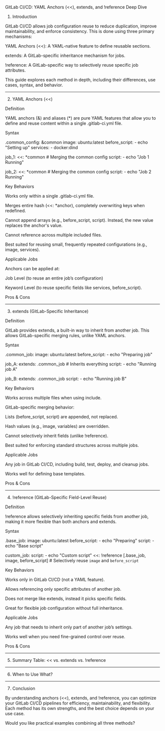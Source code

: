 GitLab CI/CD: YAML Anchors (<<), extends, and !reference Deep Dive

1. Introduction

GitLab CI/CD allows job configuration reuse to reduce duplication, improve maintainability, and enforce consistency. This is done using three primary mechanisms:

YAML Anchors (<<): A YAML-native feature to define reusable sections.

extends: A GitLab-specific inheritance mechanism for jobs.

!reference: A GitLab-specific way to selectively reuse specific job attributes.


This guide explores each method in depth, including their differences, use cases, syntax, and behavior.


---

2. YAML Anchors (<<)

Definition

YAML anchors (&) and aliases (*) are pure YAML features that allow you to define and reuse content within a single .gitlab-ci.yml file.

Syntax

.common_config: &common
  image: ubuntu:latest
  before_script:
    - echo "Setting up"
  services:
    - docker:dind

job_1:
  <<: *common  # Merging the common config
  script:
    - echo "Job 1 Running"

job_2:
  <<: *common  # Merging the common config
  script:
    - echo "Job 2 Running"

Key Behaviors

Works only within a single .gitlab-ci.yml file.

Merges entire hash (<<: *anchor), completely overwriting keys when redefined.

Cannot append arrays (e.g., before_script, script). Instead, the new value replaces the anchor's value.

Cannot reference across multiple included files.

Best suited for reusing small, frequently repeated configurations (e.g., image, services).


Applicable Jobs

Anchors can be applied at:

Job Level (to reuse an entire job’s configuration)

Keyword Level (to reuse specific fields like services, before_script).


Pros & Cons


---

3. extends (GitLab-Specific Inheritance)

Definition

GitLab provides extends, a built-in way to inherit from another job. This allows GitLab-specific merging rules, unlike YAML anchors.

Syntax

.common_job:
  image: ubuntu:latest
  before_script:
    - echo "Preparing job"

job_A:
  extends: .common_job  # Inherits everything
  script:
    - echo "Running job A"

job_B:
  extends: .common_job
  script:
    - echo "Running job B"

Key Behaviors

Works across multiple files when using include.

GitLab-specific merging behavior:

Lists (before_script, script) are appended, not replaced.

Hash values (e.g., image, variables) are overridden.


Cannot selectively inherit fields (unlike !reference).

Best suited for enforcing standard structures across multiple jobs.


Applicable Jobs

Any job in GitLab CI/CD, including build, test, deploy, and cleanup jobs.

Works well for defining base templates.


Pros & Cons


---

4. !reference (GitLab-Specific Field-Level Reuse)

Definition

!reference allows selectively inheriting specific fields from another job, making it more flexible than both anchors and extends.

Syntax

.base_job:
  image: ubuntu:latest
  before_script:
    - echo "Preparing"
  script:
    - echo "Base script"

custom_job:
  script:
    - echo "Custom script"
  <<: !reference [.base_job, image, before_script]  # Selectively reuse `image` and `before_script`

Key Behaviors

Works only in GitLab CI/CD (not a YAML feature).

Allows referencing only specific attributes of another job.

Does not merge like extends, instead it picks specific fields.

Great for flexible job configuration without full inheritance.


Applicable Jobs

Any job that needs to inherit only part of another job’s settings.

Works well when you need fine-grained control over reuse.


Pros & Cons


---

5. Summary Table: << vs. extends vs. !reference


---

6. When to Use What?


---

7. Conclusion

By understanding anchors (<<), extends, and !reference, you can optimize your GitLab CI/CD pipelines for efficiency, maintainability, and flexibility. Each method has its own strengths, and the best choice depends on your use case.

Would you like practical examples combining all three methods?

